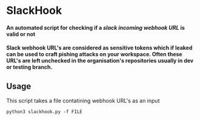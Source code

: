 # SlackHook

#### An automated script for checking if a __*slack incoming webhook URL*__ is valid or not

#### Slack webhook URL's are considered as sensitive tokens which if leaked can be used to craft pishing attacks on your workspace. Often these URL's are left unchecked in the organisation's repositories usually in dev or testing branch.

## Usage

This script takes a file contatining webhook URL's as an input

```python3 slackhook.py -f FILE```

